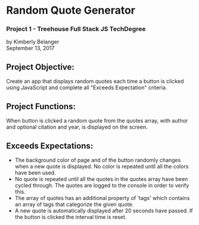 # Random Quote Generator
### Project 1 - Treehouse Full Stack JS TechDegree
by Kimberly Belanger<br/>
September 13, 2017


## Project Objective:
Create an app that displays random quotes each time a button is clicked using JavaScript and complete all "Exceeds Expectation" criteria.

## Project Functions:
When button is clicked a random quote from the quotes array, with author and optional citation and year, is displayed on the screen.

## Exceeds Expectations:
- The background color of page and of the button randomly changes when a new quote is displayed. No color is repeated until all the colors have been used.
- No quote is repeated until all the quotes in the quotes array have been cycled through. The quotes are logged to the console in order to verify this.
- The array of quotes has an additional property of 'tags' which contains an array of tags that categorize the given quote.
- A new quote is automatically displayed after 20 seconds have passed. If the button is clicked the interval time is reset.
